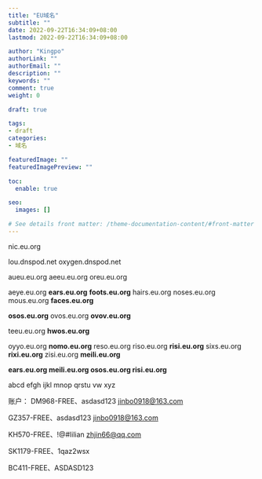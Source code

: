 ```yaml
---
title: "EU域名"
subtitle: ""
date: 2022-09-22T16:34:09+08:00
lastmod: 2022-09-22T16:34:09+08:00

author: "Kingpo"
authorLink: ""
authorEmail: ""
description: ""
keywords: ""
comment: true
weight: 0

draft: true

tags:
- draft
categories:
- 域名

featuredImage: ""
featuredImagePreview: ""

toc:
  enable: true

seo:
  images: []

# See details front matter: /theme-documentation-content/#front-matter
---
```


<!--more-->

nic.eu.org

lou.dnspod.net
oxygen.dnspod.net

aueu.eu.org
aeeu.eu.org
oreu.eu.org

aeye.eu.org
**ears.eu.org**
**foots.eu.org**
hairs.eu.org
noses.eu.org
mous.eu.org
**faces.eu.org**

**osos.eu.org**
ovos.eu.org
**ovov.eu.org**

teeu.eu.org
**hwos.eu.org**

oyyo.eu.org
**nomo.eu.org**
reso.eu.org
riso.eu.org
**risi.eu.org**
sixs.eu.org
**rixi.eu.org**
zisi.eu.org
**meili.eu.org**

**ears.eu.org
meili.eu.org
osos.eu.org
risi.eu.org**

abcd efgh ijkl mnop qrstu vw xyz

账户：
DM968-FREE、asdasd123
jinbo0918@163.com

GZ357-FREE、asdasd123
jinbo0918@163.com

KH570-FREE、!@#lilian
zhjin66@qq.com

SK1179-FREE、1qaz2wsx


BC411-FREE、ASDASD123



